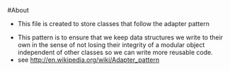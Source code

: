 #About
* This file is created to store classes that follow the adapter pattern
 - This pattern is to ensure that we keep data structures we write to their own in the sense of not losing their integrity of a modular object independent of other classes so we can write more reusable code.
 - see http://en.wikipedia.org/wiki/Adapter_pattern